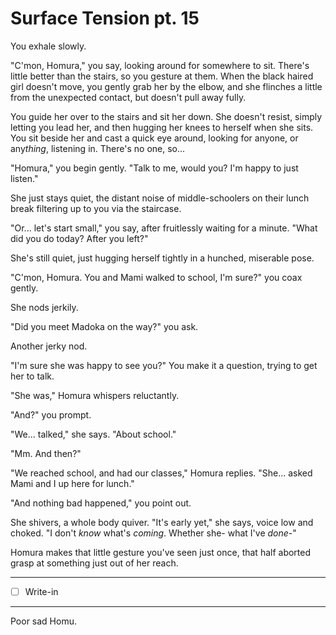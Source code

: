 # Surface Tension pt. 15

You exhale slowly.

"C'mon, Homura," you say, looking around for somewhere to sit. There's little better than the stairs, so you gesture at them. When the black haired girl doesn't move, you gently grab her by the elbow, and she flinches a little from the unexpected contact, but doesn't pull away fully.

You guide her over to the stairs and sit her down. She doesn't resist, simply letting you lead her, and then hugging her knees to herself when she sits. You sit beside her and cast a quick eye around, looking for anyone, or any*thing*, listening in. There's no one, so...

"Homura," you begin gently. "Talk to me, would you? I'm happy to just listen."

She just stays quiet, the distant noise of middle-schoolers on their lunch break filtering up to you via the staircase.

"Or... let's start small," you say, after fruitlessly waiting for a minute. "What did you do today? After you left?"

She's still quiet, just hugging herself tightly in a hunched, miserable pose.

"C'mon, Homura. You and Mami walked to school, I'm sure?" you coax gently.

She nods jerkily.

"Did you meet Madoka on the way?" you ask.

Another jerky nod.

"I'm sure she was happy to see you?" You make it a question, trying to get her to talk.

"She was," Homura whispers reluctantly.

"And?" you prompt.

"We... talked," she says. "About school."

"Mm. And then?"

"We reached school, and had our classes," Homura replies. "She... asked Mami and I up here for lunch."

"And nothing bad happened," you point out.

She shivers, a whole body quiver. "It's early yet," she says, voice low and choked. "I don't *know* what's *coming*. Whether she- what I've *done*-"

Homura makes that little gesture you've seen just once, that half aborted grasp at something just out of her reach.

---

- [ ] Write-in

---

Poor sad Homu.
